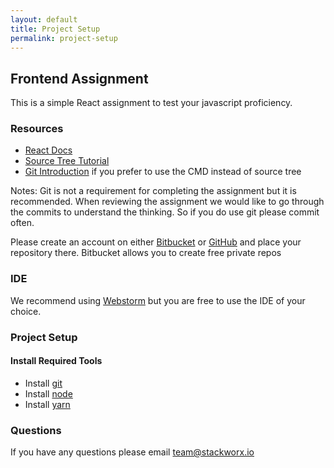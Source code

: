```yaml
---
layout: default
title: Project Setup
permalink: project-setup
---
```


## Frontend Assignment 
This is a simple React assignment to test your javascript proficiency. 

### Resources

 * [React Docs](https://facebook.github.io/react/docs/hello-world.html)
 * [Source Tree Tutorial](https://confluence.atlassian.com/bitbucket/tutorial-learn-sourcetree-with-bitbucket-cloud-760120235.html)
 * [Git Introduction]((https://git-scm.com/book/en/v1/Getting-Started)) if you prefer to use the CMD instead of source tree
 
Notes: Git is not a requirement for completing the assignment but it is recommended. When reviewing
the assignment we would like to go through the commits to understand the thinking. So if you do use git please commit often.

Please create an account on either [Bitbucket](https://bitbucket.org/) or [GitHub](https://github.com/) and place your repository there. Bitbucket allows you to create free private repos

### IDE

We recommend using [Webstorm](https://www.jetbrains.com/webstorm/) but you are
free to use the IDE of your choice. 

### Project Setup

#### Install Required Tools

 * Install [git](https://git-scm.com/downloads)
 * Install [node](https://nodejs.org/en/download/)
 * Install [yarn](https://yarnpkg.com/en/docs/install)
 
### Questions
     
If you have any questions please email [team@stackworx.io](mailto:team@stackworx.io)